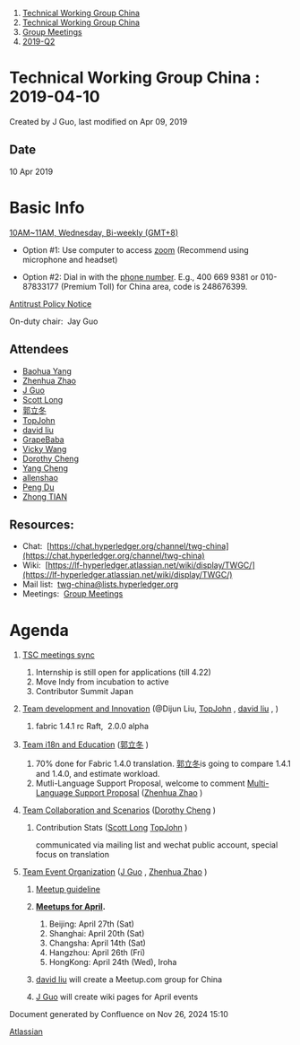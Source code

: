 1. [Technical Working Group China](index.html)
2. [Technical Working Group China](Technical-Working-Group-China_22151170.html)
3. [Group Meetings](Group-Meetings_22151180.html)
4. [2019-Q2](2019-Q2_22151182.html)

# Technical Working Group China : 2019-04-10

Created by J Guo, last modified on Apr 09, 2019

## Date

10 Apr 2019

# Basic Info

[10AM~11AM, Wednesday, Bi-weekly (GMT+8)](https://lf-hyperledger.atlassian.net/wiki/download/attachments/22151180/twg-china_biweekly_invite.ics?version=1&modificationDate=1549875211000&api=v2)

- Option #1: Use computer to access [zoom](https://zoom.us/my/hyperledger.community "https://zoom.us/my/hyperledger.community") (Recommend using microphone and headset)

<!--THE END-->

- Option #2: Dial in with the [phone number](https://zoom.us/zoomconference?m=mTUdEBuT33gjEcR54Rqsi1KmFyNgSLYP). E.g., 400 669 9381 or 010-87833177 (Premium Toll) for China area, code is 248676399.

[Antitrust Policy Notice](https://docs.google.com/presentation/d/1punUCr0mSZT9gMKCs3vCYqbWbjeS_RG-18ZrhkfwoYc/edit?ts=5a14dfdf)

On-duty chair:  Jay Guo

## Attendees

- [Baohua Yang](https://lf-hyperledger.atlassian.net/wiki/people/557058:17d87dbf-05fe-4c1b-84cf-fd69f7fcbb20?ref=confluence)
- [Zhenhua Zhao](https://lf-hyperledger.atlassian.net/wiki/people/5da669613c95d00c3c649d6e?ref=confluence)
- [J Guo](https://lf-hyperledger.atlassian.net/wiki/people/70121:6a297646-8eaf-48bb-afd9-76ce748a10eb?ref=confluence)
- [Scott Long](https://lf-hyperledger.atlassian.net/wiki/people/712020:d1bf34a5-5759-4945-8433-6da36f1c6870?ref=confluence)
- [郭立冬](https://lf-hyperledger.atlassian.net/wiki/people/6183eb45bcb574006810d17f?ref=confluence)
- [TopJohn](https://lf-hyperledger.atlassian.net/wiki/people/5b417eec10d57114135ec9aa?ref=confluence)
- [david liu](https://lf-hyperledger.atlassian.net/wiki/people/557058:ccdd3d2a-7f2a-4159-a2f2-de5fc7776831?ref=confluence)
- [GrapeBaba](https://lf-hyperledger.atlassian.net/wiki/people/70121:9d3e098c-7104-4922-a304-f5a035cd60ad?ref=confluence)
- [Vicky Wang](https://lf-hyperledger.atlassian.net/wiki/people/712020:10c2fd9c-adc0-4de7-a1cf-1130c6b6f884?ref=confluence)
- [Dorothy Cheng](https://lf-hyperledger.atlassian.net/wiki/people/712020:7e5a518b-9be6-4b40-8450-a804ca93647a?ref=confluence)
- [Yang Cheng](https://lf-hyperledger.atlassian.net/wiki/people/712020:4461a0ca-7fe6-4b0c-9a5e-2eb1d121e60a?ref=confluence)
- [allenshao](https://lf-hyperledger.atlassian.net/wiki/people/70121:94959fcf-c3bb-4ec7-98c8-cd9ecf26db53?ref=confluence)
- [Peng Du](https://lf-hyperledger.atlassian.net/wiki/people/712020:40cfa3db-3ae0-4442-b843-16a107ce7b9f?ref=confluence)
- [Zhong TIAN](https://lf-hyperledger.atlassian.net/wiki/people/712020:06406a66-3abd-4413-a630-71b09146c902?ref=confluence)

## Resources:

- Chat:  [https://chat.hyperledger.org/channel/twg-china](https://chat.hyperledger.org/channel/twg-china)
- Wiki:  [https://lf-hyperledger.atlassian.net/wiki/display/TWGC/](https://lf-hyperledger.atlassian.net/wiki/display/TWGC/)
- Mail list:  [twg-china@lists.hyperledger.org](mailto:twg-china@lists.hyperledger.org)
- Meetings:  [Group Meetings](https://lf-hyperledger.atlassian.net/wiki/display/TWGC//Group+Meetings)

# Agenda

1. [TSC meetings sync](https://lists.hyperledger.org/g/tsc "https://lists.hyperledger.org/g/tsc")
   
   1. Internship is still open for applications (till 4.22)
   2. Move Indy from incubation to active
   3. Contributor Summit Japan
2. [Team development and Innovation](https://lf-hyperledger.atlassian.net/wiki/display/TWGC//Development+and+Innovation) (@Dijun Liu, [TopJohn](https://lf-hyperledger.atlassian.net/wiki/people/5b417eec10d57114135ec9aa?ref=confluence) , [david liu](https://lf-hyperledger.atlassian.net/wiki/people/557058:ccdd3d2a-7f2a-4159-a2f2-de5fc7776831?ref=confluence) , )
   
   1. fabric 1.4.1 rc Raft,  2.0.0 alpha
3. [Team i18n and Education](https://lf-hyperledger.atlassian.net/wiki/display/TWGC//i18n+and+Education) ([郭立冬](https://lf-hyperledger.atlassian.net/wiki/people/6183eb45bcb574006810d17f?ref=confluence) )
   
   1. 70% done for Fabric 1.4.0 translation. [郭立冬](https://lf-hyperledger.atlassian.net/wiki/people/6183eb45bcb574006810d17f?ref=confluence)is going to compare 1.4.1 and 1.4.0, and estimate workload.
   2. Mutli-Language Support Proposal, welcome to comment [Multi-Language Support Proposal](https://docs.google.com/document/d/1lOF9kxjN4hK0b4YzlEVsHO8BcB2BjA3CMSemkfdDTdM/edit?usp=sharing) ([Zhenhua Zhao](https://lf-hyperledger.atlassian.net/wiki/people/5da669613c95d00c3c649d6e?ref=confluence) )
4. [Team Collaboration and Scenarios](https://lf-hyperledger.atlassian.net/wiki/display/TWGC//Collaborations+and+Scenarios) ([Dorothy Cheng](https://lf-hyperledger.atlassian.net/wiki/people/712020:7e5a518b-9be6-4b40-8450-a804ca93647a?ref=confluence) )
   
   1. Contribution Stats ([Scott Long](https://lf-hyperledger.atlassian.net/wiki/people/712020:d1bf34a5-5759-4945-8433-6da36f1c6870?ref=confluence) [TopJohn](https://lf-hyperledger.atlassian.net/wiki/people/5b417eec10d57114135ec9aa?ref=confluence) )
      
      communicated via mailing list and wechat public account, special focus on translation
5. [Team Event Organization](https://lf-hyperledger.atlassian.net/wiki/display/TWGC//Events+Organization) ([J Guo](https://lf-hyperledger.atlassian.net/wiki/people/70121:6a297646-8eaf-48bb-afd9-76ce748a10eb?ref=confluence) , [Zhenhua Zhao](https://lf-hyperledger.atlassian.net/wiki/people/5da669613c95d00c3c649d6e?ref=confluence) )
   
   1. [Meetup guideline](https://wiki-archive.hyperledger.org/groups/twgc/events/guideline "groups:twgc:events:guideline")
   2. **[Meetups for April](https://lf-hyperledger.atlassian.net/wiki/display/TWGC//Events+Organization).**
      
      1. Beijing: April 27th (Sat)
      2. Shanghai: April 20th (Sat)
      3. Changsha: April 14th (Sat)
      4. Hangzhou: April 26th (Fri)
      5. HongKong: April 24th (Wed), Iroha
   3. [david liu](https://lf-hyperledger.atlassian.net/wiki/people/557058:ccdd3d2a-7f2a-4159-a2f2-de5fc7776831?ref=confluence) will create a Meetup.com group for China
   4. [J Guo](https://lf-hyperledger.atlassian.net/wiki/people/70121:6a297646-8eaf-48bb-afd9-76ce748a10eb?ref=confluence) will create wiki pages for April events

Document generated by Confluence on Nov 26, 2024 15:10

[Atlassian](http://www.atlassian.com/)
